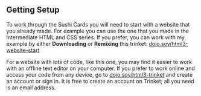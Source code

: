 ## Getting Setup

To work through the Sushi Cards you will need to start with a website that you already made. For example you can use the one that you made in the Intermediate HTML and CSS series. If you prefer, you can work with my example by either **Downloading** or **Remixing** this trinket: [dojo.soy/html3-website-start](http://dojo.soy/html3-website-start)

For a website with lots of code, like this one, you may find it easier to work with an offline text editor on your computer. If you prefer to work online and access your code from any device, go to [dojo.soy/html3-trinket](http://dojo.soy/html3-trinket) and create an account or sign in. It is free to create an account on Trinket; all you need is an email address.
